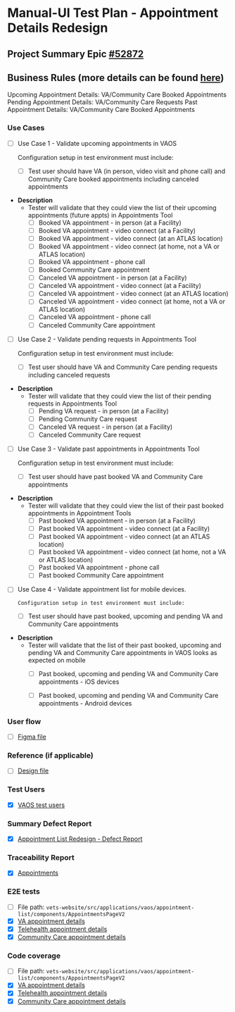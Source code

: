 # Manual-UI Test Plan - Appointment Details Redesign 

## Project Summary Epic [#52872](https://app.zenhub.com/workspaces/appointments-team-603fdef281af6500110a1691/issues/gh/department-of-veterans-affairs/va.gov-team/52872) 


## Business Rules (more details can be found [here](https://github.com/department-of-veterans-affairs/va.gov-team/blob/master/products/health-care/appointments/va-online-scheduling/engineering/vaos_business_rules.md#appointments-list))
Upcoming Appointment Details: VA/Community Care Booked Appointments
Pending Appointment Details: VA/Community Care Requests
Past Appointment Details: VA/Community Care Booked Appointments


### Use Cases
 
- [ ] Use Case 1 - Validate upcoming appointments in VAOS 

     Configuration setup in test environment must include: 
  - [ ] Test user should have VA (in person, video visit and phone call) and Community Care booked appointments including canceled appointments

* **Description**
  - Tester will validate that they could view the list of their upcoming appointments (future appts) in Appointments Tool 
    - [ ] Booked VA appointment - in person (at a Facility) 
    - [ ] Booked VA appointment - video connect (at a Facility) 
    - [ ] Booked VA appointment - video connect (at an ATLAS location) 
    - [ ] Booked VA appointment - video connect (at home, not a VA or ATLAS location) 
    - [ ] Booked VA appointment - phone call 
    - [ ] Booked Community Care appointment
    - [ ] Canceled VA appointment - in person (at a Facility) 
    - [ ] Canceled VA appointment - video connect (at a Facility) 
    - [ ] Canceled VA appointment - video connect (at an ATLAS location) 
    - [ ] Canceled VA appointment - video connect (at home, not a VA or ATLAS location) 
    - [ ] Canceled VA appointment - phone call 
    - [ ] Canceled Community Care appointment

- [ ] Use Case 2 - Validate pending requests in Appointments Tool 

     Configuration setup in test environment must include: 
  - [ ] Test user should have VA and Community Care pending requests including canceled requests

* **Description**
  - Tester will validate that they could view the list of their pending requests in Appointments Tool 
    - [ ] Pending VA request - in person (at a Facility) 
    - [ ] Pending Community Care request
    - [ ] Canceled VA request - in person (at a Facility) 
    - [ ] Canceled Community Care request

- [ ] Use Case 3 - Validate past appointments in Appointments Tool

     Configuration setup in test environment must include: 
  - [ ] Test user should have past booked VA and Community Care appointments 

* **Description**
  - Tester will validate that they could view the list of their past booked appointments in Appointment Tools 
    - [ ] Past booked VA appointment - in person (at a Facility) 
    - [ ] Past booked VA appointment - video connect (at a Facility) 
    - [ ] Past booked VA appointment - video connect (at an ATLAS location) 
    - [ ] Past booked VA appointment - video connect (at home, not a VA or ATLAS location) 
    - [ ] Past booked VA appointment - phone call 
    - [ ] Past booked Community Care appointment
    
- [ ] Use Case 4 - Validate appointment list for mobile devices.
      
      Configuration setup in test environment must include: 
  - [ ] Test user should have past booked, upcoming and pending VA and Community Care appointments

* **Description**
  - Tester will validate that the list of their past booked, upcoming and pending VA and Community Care appointments in VAOS looks as expected on mobile
    - [ ] Past booked, upcoming and pending VA and Community Care appointments - iOS devices
    - [ ] Past booked, upcoming and pending VA and Community Care appointments - Android devices
 

### User flow
- [ ] [Figma file](https://www.figma.com/file/xRs9s6QWoBPRhpdYCGc3cV/User-Flow?node-id=0%3A1&t=YhZr2QXznYwJ72lf-0) 

### Reference (if applicable) 
- [ ] [Design file]()

### Test Users 
- [X] [VAOS test users](https://github.com/department-of-veterans-affairs/va.gov-team-sensitive/blob/master/Administrative/vagov-users/staging-test-accounts-vaos.md)

### Summary Defect Report
- [X] [Appointment List Redesign - Defect Report](https://github.com/department-of-veterans-affairs/va.gov-team/blob/master/products/health-care/appointments/va-online-scheduling/initiatives/appointment-details-redesign/appontment-details-redesign-defects.md)

### Traceability Report 
- [X] [Appointments](https://department-of-veterans-affairs.github.io/veteran-facing-services-tools/frontend-support-dashboard/unit-test-coverage-report/)

### E2E tests 
- [ ] File path: `vets-website/src/applications/vaos/appointment-list/components/AppointmentsPageV2`
- [X] [VA appointment details](https://github.com/department-of-veterans-affairs/vets-website/blob/main/src/applications/vaos/appointment-list/components/ConfirmedAppointmentDetailsPage/DetailsVA.util.jsx)
- [X] [Telehealth appointment details](https://github.com/department-of-veterans-affairs/vets-website/blob/main/src/applications/vaos/appointment-list/components/ConfirmedAppointmentDetailsPage/DetailsVideo.jsx)
- [X] [Community Care appointment details](https://github.com/department-of-veterans-affairs/vets-website/blob/main/src/applications/vaos/appointment-list/components/ConfirmedAppointmentDetailsPage/DetailsCC.jsx)

### Code coverage
- [ ] File path: `vets-website/src/applications/vaos/appointment-list/components/AppointmentsPageV2`
- [X] [VA appointment details](https://github.com/department-of-veterans-affairs/vets-website/blob/main/src/applications/vaos/appointment-list/components/ConfirmedAppointmentDetailsPage/DetailsVA.util.jsx)
- [X] [Telehealth appointment details](https://github.com/department-of-veterans-affairs/vets-website/blob/main/src/applications/vaos/appointment-list/components/ConfirmedAppointmentDetailsPage/DetailsVideo.jsx)
- [X] [Community Care appointment details](https://github.com/department-of-veterans-affairs/vets-website/blob/main/src/applications/vaos/appointment-list/components/ConfirmedAppointmentDetailsPage/DetailsCC.jsx)
